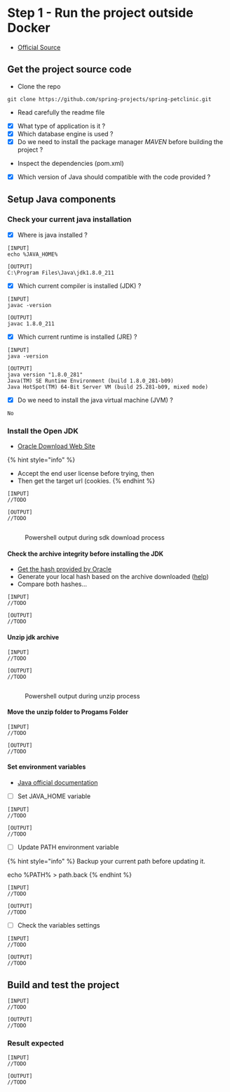 # Step 1 - Run the project outside Docker

* [Official Source](https://docs.docker.com/language/java/build-images/)

## Get the project source code

* Clone the repo

```
git clone https://github.com/spring-projects/spring-petclinic.git
```

* Read carefully the readme file

<!---->

* [x] What type of application is it ?
* [x] Which database engine is used ?
* [x] Do we need to install the package manager _MAVEN_ before building the project ?

<!---->

* Inspect the dependencies (pom.xml)

<!---->

* [x] Which version of Java should compatible with the code provided ?

## Setup Java components

### Check your current java installation

* [x] Where is java installed ?

```
[INPUT]
echo %JAVA_HOME%

[OUTPUT]
C:\Program Files\Java\jdk1.8.0_211
```

* [x] Which current compiler is installed (JDK) ?

```
[INPUT]
javac -version

[OUTPUT]
javac 1.8.0_211
```

* [x] Which current runtime is installed (JRE) ?

```
[INPUT]
java -version

[OUTPUT]
java version "1.8.0_281"
Java(TM) SE Runtime Environment (build 1.8.0_281-b09)
Java HotSpot(TM) 64-Bit Server VM (build 25.281-b09, mixed mode)
```

* [x] Do we need to install the java virtual machine (JVM) ?

```
No
```

### Install the Open JDK

* [Oracle Download Web Site](https://jdk.java.net/20/)

{% hint style="info" %}
* Accept the end user license before trying, then
* Then get the target url (cookies.
{% endhint %}

```
[INPUT]
//TODO

[OUTPUT]
//TODO
```

<figure><img src="../../.gitbook/assets/image.png" alt=""><figcaption><p>Powershell output during sdk download process</p></figcaption></figure>

#### Check the archive integrity before installing the JDK

* [Get the hash provided by Oracle](https://download.java.net/java/GA/jdk20.0.1/b4887098932d415489976708ad6d1a4b/9/GPL/openjdk-20.0.1\_windows-x64\_bin.zip.sha256)
* Generate your local hash based on the archive downloaded ([help](https://learn.microsoft.com/en-us/powershell/module/microsoft.powershell.utility/get-filehash?view=powershell-7.3))
* Compare both hashes...

```
[INPUT]
//TODO

[OUTPUT]
//TODO
```

#### Unzip jdk archive

```
[INPUT]
//TODO

[OUTPUT]
//TODO
```

<figure><img src="../../.gitbook/assets/image (4) (1).png" alt=""><figcaption><p>Powershell output during unzip process</p></figcaption></figure>

#### Move the unzip folder to Progams Folder

```
[INPUT]
//TODO

[OUTPUT]
//TODO
```

#### Set environment variables

* [Java official documentation](https://dev.java/learn/getting-started/)

<!---->

* [ ] Set JAVA\_HOME variable

```
[INPUT]
//TODO

[OUTPUT]
//TODO
```

* [ ] Update PATH environment variable

{% hint style="info" %}
Backup your current path before updating it.

echo %PATH% > path.back
{% endhint %}

```
[INPUT]
//TODO

[OUTPUT]
//TODO
```

* [ ] Check the variables settings

```
[INPUT]
//TODO

[OUTPUT]
//TODO
```

## Build and test the project

```
[INPUT]
//TODO

[OUTPUT]
//TODO
```


### Result expected 

```
[INPUT]
//TODO

[OUTPUT]
//TODO
```
